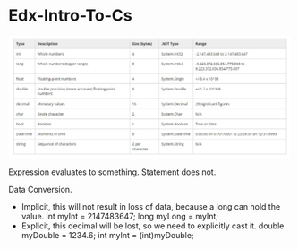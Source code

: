 # Edx-Intro-To-Cs

![alt text](https://github.com/DevJ5/Edx-Intro-To-Cs/blob/master/Data-types-c%23.JPG "data-types")

Expression evaluates to something.
Statement does not.

Data Conversion.
- Implicit, this will not result in loss of data, because a long can hold the value.
int myInt = 2147483647;
long myLong = myInt;
- Explicit, this decimal will be lost, so we need to explicitly cast it.
double myDouble = 1234.6;
int myInt = (int)myDouble;


